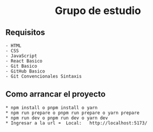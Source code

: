 <h1 align='center' >Grupo de estudio</h1>

## Requisitos

```
- HTML
- CSS
- JavaScript
- React Basico
- Git Basico
- GitHub Basico
- Git Convencionales Sintaxis
```

## Como arrancar el proyecto

```
* npm install o pnpm install o yarn
* npm run prepare o pnpm run prepare o yarn prepare
* npm run dev o pnpm run dev o yarn dev
* Ingresar a la url ➜  Local:   http://localhost:5173/
```

